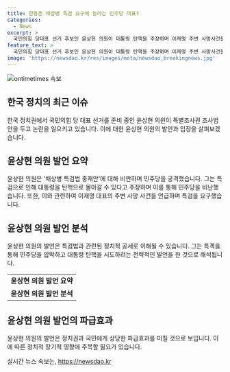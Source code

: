 ```yaml
---
title: 한동훈 채상병 특검 요구에 놀라는 민주당 대표?
categories:
  - News
excerpt: >
  국민의힘 당대표 선거 후보인 윤상현 의원이 대통령 탄핵을 주장하며 이재명 주변 사망사건을 특검해야 한다고 주장했다. 민주당의 채상병특검법에 대한 비난과 대통령을 몰아갈 것이라는 우려를 나타냈으며, 한동훈 후보를 비판했다. 또한, 이재명 대표 주변 사망 사건을 언급하며 특검이 필요하다고 강조했다. 함께 나경원·원희룡 후보와의 연대론에 대한 반대 입장을 피력했다.
feature_text: >
  국민의힘 당대표 선거 후보인 윤상현 의원이 대통령 탄핵을 주장하며 이재명 주변 사망사건을 특검해야 한다고 주장했다. 민주당의 채상병특검법에 대한 비난과 대통령을 몰아갈 것이라는 우려를 나타냈으며, 한동훈 후보를 비판했다. 또한, 이재명 대표 주변 사망 사건을 언급하며 특검이 필요하다고 강조했다. 함께 나경원·원희룡 후보와의 연대론에 대한 반대 입장을 피력했다.
image: 'https://newsdao.kr/res/images/meta/newsdao_breakingnews.jpg'
---
```


<p><img src="https://newsdao.kr/res/images/meta/newsdao_breakingnews.jpg" alt="ontimetimes 속보" /></p>

<h2 data-ke-size="size26">한국 정치의 최근 이슈</h2>

<p data-ke-size="size16">한국 정치권에서 국민의힘 당 대표 선거를 준비 중인 윤상현 의원이 특별조사권 조사법안을 두고 논란을 일으키고 있습니다. 이에 대한 윤상현 의원의 발언과 입장을 살펴보겠습니다.</p>

<h2 data-ke-size="size26">윤상현 의원 발언 요약</h2>

<p data-ke-size="size16">윤상현 의원은 '채상병 특검법 중재안'에 대해 비판하며 민주당을 공격했습니다. 그는 특검으로 인해 대통령을 탄핵으로 몰아갈 수 있다고 주장하며 이를 통해 민주당을 비난했습니다. 또한, 이와 관련하여 이재명 대표의 주변 사망 사건을 언급하며 특검을 요구했습니다.</p>

<h2 data-ke-size="size26">윤상현 의원 발언 분석</h2>

<p data-ke-size="size16">윤상현 의원의 발언은 특검법과 관련된 정치적 공세로 이해될 수 있습니다. 그는 특겍을 통해 민주당을 압박하고 대통령 탄핵을 시도하려는 전략적인 발언을 한 것으로 해석됩니다.</p>

<table>
  <tr>
    <td style="text-align: center; height: 17px;"><b>윤상현 의원 발언 요약</b></td>
  </tr>
  <tr>
    <td style="text-align: center; height: 17px;"><b>윤상현 의원 발언 분석</b></td>
  </tr>
</table>

<h2 data-ke-size="size26">윤상현 의원 발언의 파급효과</h2>

<p data-ke-size="size16">윤상현 의원의 발언은 정치권과 국민에게 상당한 파급효과를 미칠 것으로 보입니다. 이에 따른 정치적 장기적 영향에 주목할 필요가 있습니다.</p>
실시간 뉴스 속보는, <a href="https://newsdao.kr" rel="dofollow">https://newsdao.kr</a>


